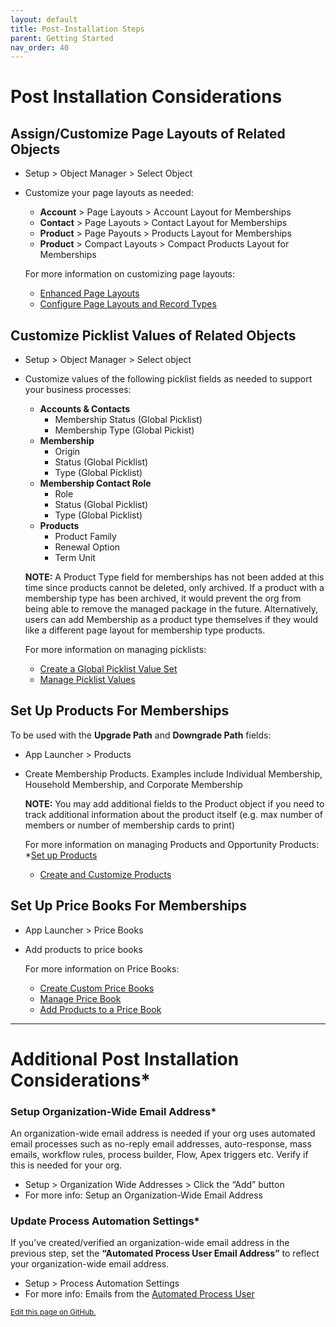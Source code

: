 ```yaml
---
layout: default
title: Post-Installation Steps
parent: Getting Started
nav_order: 40
---
```


# Post Installation Considerations

## Assign/Customize Page Layouts of Related Objects
* Setup > Object Manager > Select Object
* Customize your page layouts as needed:
  * **Account** > Page Layouts > Account Layout for Memberships
  * **Contact** > Page Layouts > Contact Layout for Memberships
  * **Product** > Page Payouts > Products Layout for Memberships
  * **Product** > Compact Layouts > Compact Products Layout for Memberships

  For more information on customizing page layouts:
  * [Enhanced Page Layouts](https://help.salesforce.com/s/articleView?language=en_US&id=sf.customize_layoutcustomize_pd.htm&type=5)
  * [Configure Page Layouts and Record Types](https://trailhead.salesforce.com/content/learn/modules/lightning-knowledge-setup-and-customization/configure-page-layouts-and-record-types)
  
  
## Customize Picklist Values of Related Objects
* Setup > Object Manager > Select object
* Customize values of the following picklist fields as needed to support your business processes:
  * **Accounts & Contacts**
    * Membership Status (Global Picklist)
    * Membership Type (Global Pickist)
  * **Membership**
    * Origin
    * Status (Global Picklist)
    * Type (Global Picklist)
  * **Membership Contact Role**
    * Role
    * Status (Global Picklist)
    * Type (Global Picklist)
  * **Products**
    * Product Family
    * Renewal Option
    * Term Unit

  **NOTE:** A Product Type field for memberships has not been added at this time since products cannot be deleted, only archived. If a product with a membership type has been archived, it would prevent the org from being able to remove the managed package in the future. Alternatively, users can add Membership as a product type themselves if they would like a different page layout for membership type products.

  For more information on managing picklists:
  * [Create a Global Picklist Value Set](https://help.salesforce.com/s/articleView?language=en_US&id=sf.fields_creating_global_picklists.htm&type=5)
  * [Manage Picklist Values](https://trailhead.salesforce.com/content/learn/modules/picklist_admin/picklist_admin_manage)

## Set Up Products For Memberships
To be used with the **Upgrade Path** and **Downgrade Path** fields:
  * App Launcher > Products
  * Create Membership Products. Examples include Individual Membership, Household Membership, and Corporate Membership
  
    **NOTE:** You may add additional fields to the Product object if you need to track additional information about the product itself (e.g. max number of members or number of membership cards to print)

    For more information on managing Products and Opportunity Products:
    *[Set up Products]([https://help.salesforce.com/s/articleView?id=sf.products_setup.htm&type=5)
    * [Create and Customize Products](https://trailhead.salesforce.com/content/learn/projects/manage-products-prices-quotes-orders/create-customize-products)
      
## Set Up Price Books For Memberships
  * App Launcher > Price Books
  * Add products to price books

    For more information on Price Books:
    * [Create Custom Price Books]([https://trailhead.salesforce.com/content/learn/projects/manage-products-prices-quotes-orders/create-custom-price-books)
    * [Manage Price Book]([https://trailhead.salesforce.com/content/learn/projects/manage-products-prices-quotes-orders/create-custom-price-books)
    * [Add Products to a Price Book](https://help.salesforce.com/s/articleView?id=sf.comm_products_pricebooks.htm&type=5)
    
    
-----     
# Additional Post Installation Considerations*

### Setup Organization-Wide Email Address*
An organization-wide email address is needed if your org uses automated email processes such as no-reply email addresses, auto-response, mass emails, workflow rules, process builder, Flow, Apex triggers etc. Verify if this is needed for your org.
* Setup > Organization Wide Addresses > Click the “Add” button
* For more info: Setup an Organization-Wide Email Address

### Update Process Automation Settings*
If you’ve created/verified an organization-wide email address in the previous step, set the **“Automated Process User Email Address”** to reflect your organization-wide email address. 
* Setup > Process Automation Settings
* For more info: Emails from the [Automated Process User](https://help.salesforce.com/s/articleView?id=release-notes.rn_forcecom_flow_set_from_email_address_for_automated_process_user.htm&release=226&type=5)

<footer>
  <a href="https://github.com/SFDO-Community-Sprints/MembershipSchemaAndBenefits-Documentation/edit/main/docs/Getting-Started/post-install-consideration.md" style="font-size: smaller;">Edit this page on GitHub.</a>
</footer>

